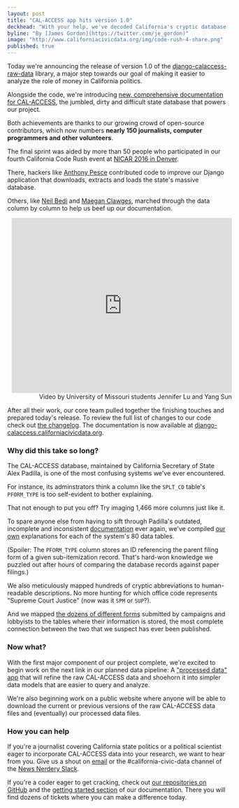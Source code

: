 ```yaml
---
layout: post
title: "CAL-ACCESS app hits version 1.0"
deckhead: "With your help, we've decoded California's cryptic database tracking money in state politics. Now let's do something with it."
byline: "By [James Gordon](https://twitter.com/je_gordon)"
image: "http://www.californiacivicdata.org/img/code-rush-4-share.png"
published: true
---
```



Today we're announcing the release of version 1.0 of the
[django-calaccess-raw-data](http://django-calaccess.californiacivicdata.org/en/latest/apps/calaccess_raw.html) library,
a major step towards our goal of making it easier to analyze the role of money in California politics.

Alongside the code, we're introducing [new, comprehensive documentation for CAL-ACCESS](http://django-calaccess.californiacivicdata.org/en/latest/calaccess.html),
the jumbled, dirty and difficult state database that powers our project. 

Both achievements are thanks to our growing crowd of open-source contributors,
which now numbers <b>nearly 150 journalists, computer programmers and other volunteers</b>.

The final sprint was aided by more than 50 people who participated in our fourth California Code Rush
event at [NICAR 2016 in Denver](/2016/03/07/code-rush-4/).

There, hackers like [Anthony Pesce](https://github.com/anthonyjpesce) contributed code to improve our Django application that downloads,
extracts and loads the state's massive database.

Others, like [Neil Bedi](https://github.com/nbedi) and [Maegan Clawges](https://github.com/mclawges22), marched
through the data column by column to help us beef up our documentation.

<figure style="margin: 8px 0 0 10px; width: 100%">
    <iframe width="100%" height="400" src="https://www.youtube.com/embed/IE9sKGWoYNk" frameborder="0" allowfullscreen></iframe>
    <figcaption style="text-align:right;">Video by University of Missouri students Jennifer Lu and Yang Sun</figcaption>
</figure>

After all their work, our core team pulled together the finishing touches and
prepared today's release. To review the full list of changes to our code check out [the changelog](http://django-calaccess.californiacivicdata.org/en/latest/apps/calaccess_raw/changelog.html#may-2016).
The documentation is now available at [django-calaccess.californiacivicdata.org](http://django-calaccess.californiacivicdata.org/).

### Why did this take so long?

The CAL-ACCESS database, maintained by California Secretary of State Alex Padilla,
is one of the most confusing systems we've ever encountered. 

For instance, its adminstrators think a column like the `SPLT_CD` table's `PFORM_TYPE`
is too self-evident to bother explaining.

That not enough to put you off? Try imaging 1,466 more columns just like it.

To spare anyone else from having to sift through Padilla's outdated, incomplete
and inconsistent [documentation](http://django-calaccess.californiacivicdata.org/en/latest/calaccess/officialdocumentation.html) ever again, we've compiled [our own](http://django-calaccess.californiacivicdata.org/en/latest/calaccess/dbtables.html)
explanations for each of the system's 80 data tables.

(Spoiler: The `PFORM_TYPE` column stores an ID referencing the parent filing form of a
given sub-itemization record. That's hard-won knowledge we puzzled out after hours of comparing
the database records against paper filings.)

We also meticulously mapped hundreds of cryptic abbreviations to
human-readable descriptions. No more hunting for which office code represents
"Supreme Court Justice" (now was it `SPM` or `SUP`?).

And we mapped [the dozens of different forms](http://django-calaccess.californiacivicdata.org/en/latest/calaccess/filingforms.html) submitted by campaigns and lobbyists to the tables where
their information is stored, the most complete connection between the two that we suspect has ever been published.

### Now what?

With the first major component of our project complete, we're excited to
begin work on the next link in our planned data pipeline: A ["processed data" app](http://django-calaccess.californiacivicdata.org/en/latest/apps/calaccess_processed.html)
that will refine the raw CAL-ACCESS data and shoehorn it into simpler data models
that are easier to query and analyze.

We're also beginning work on a public website where anyone will be able to
download the current or previous versions of the raw CAL-ACCESS data files
and (eventually) our processed data files.

### How you can help

If you're a journalist covering California state politics or a political scientist
eager to incorporate CAL-ACCESS data into your research, we want to hear
from you.  Give
us a shout on [email](cacivicdata@gmail.com) or the #california-civic-data channel of the [News Nerdery Slack](http://newsnerdery.org/).

If you're a coder eager to get cracking, check out [our repositories on GitHub](https://github.com/california-civic-data-coalition/)
and the [getting started section](http://django-calaccess.californiacivicdata.org/en/latest/howtocontribute.html) of our documentation. There you will find dozens of tickets where you can make a difference today.
